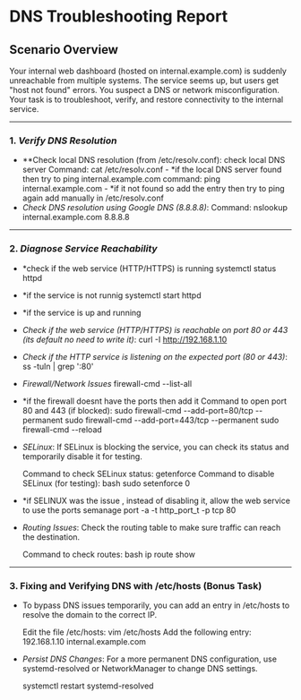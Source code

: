 # DNS Troubleshooting Report

## Scenario Overview
Your internal web dashboard (hosted on internal.example.com) is suddenly unreachable from multiple systems. The service seems up, but users get "host not found" errors. You suspect a DNS or network misconfiguration. Your task is to troubleshoot, verify, and restore connectivity to the internal service.

---

### 1. *Verify DNS Resolution*
   - **Check local DNS resolution (from /etc/resolv.conf):
     check local DNS server 
     Command:
     cat /etc/resolv.conf
    - *if the local DNS server found then try to ping internal.example.com 
      command:
      ping internal.example.com 
    - *if it not found so add the entry then try to ping again 
      add manually in /etc/resolv.conf  
   - *Check DNS resolution using Google DNS (8.8.8.8)*:
     Command:
     nslookup internal.example.com 8.8.8.8
     
---

### 2. *Diagnose Service Reachability*
   - *check if the web service (HTTP/HTTPS) is running 
     systemctl status httpd
   - *if the service is not runnig 
     systemctl start httpd
   - *if the service is up and running  
   - *Check if the web service (HTTP/HTTPS) is reachable on port 80 or 443 (its default no need to write it)*:
     curl -I http://192.168.1.10
   - *Check if the HTTP service is listening on the expected port (80 or 443)*:
     ss -tuln | grep ':80'



     
   - *Firewall/Network Issues* 
     firewall-cmd --list-all
   - *if the firewall doesnt have the ports then add it 
     Command to open port 80 and 443 (if blocked):
     sudo firewall-cmd  --add-port=80/tcp --permanent
     sudo firewall-cmd  --add-port=443/tcp --permanent
     sudo firewall-cmd --reload
     

     

   - *SELinux*: If SELinux is blocking the service, you can check its status and temporarily disable it for testing.

     Command to check SELinux status:
     getenforce
     Command to disable SELinux (for testing):
     bash
     sudo setenforce 0
   - *if SELINUX was the issue , instead of disabling it, allow the web service to use the ports
     semanage port -a -t http_port_t -p tcp 80



   - *Routing Issues*: Check the routing table to make sure traffic can reach the destination.

     Command to check routes:
     bash
     ip route show
     

---

### 3. **Fixing and Verifying DNS with /etc/hosts (Bonus Task)**
   - To bypass DNS issues temporarily, you can add an entry in /etc/hosts to resolve the domain to the correct IP.

     Edit the file /etc/hosts:
     vim /etc/hosts
     Add the following entry:
     192.168.1.10 internal.example.com

   - *Persist DNS Changes*: For a more permanent DNS configuration, use systemd-resolved or NetworkManager to change DNS settings.

     systemctl restart systemd-resolved
     


